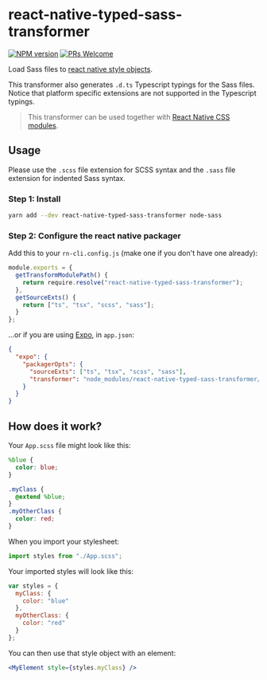 # react-native-typed-sass-transformer

[![NPM version](http://img.shields.io/npm/v/react-native-typed-sass-transformer.svg)](https://www.npmjs.org/package/react-native-typed-sass-transformer)
[![PRs Welcome](https://img.shields.io/badge/PRs-welcome-brightgreen.svg)](https://egghead.io/courses/how-to-contribute-to-an-open-source-project-on-github)

Load Sass files to [react native style objects](https://facebook.github.io/react-native/docs/style.html).

This transformer also generates `.d.ts` Typescript typings for the Sass files. Notice that platform specific extensions are not supported in the Typescript typings.

> This transformer can be used together with [React Native CSS modules](https://github.com/kristerkari/react-native-css-modules).

## Usage

Please use the `.scss` file extension for SCSS syntax and the `.sass` file extension for indented Sass syntax.

### Step 1: Install

```sh
yarn add --dev react-native-typed-sass-transformer node-sass
```

### Step 2: Configure the react native packager

Add this to your `rn-cli.config.js` (make one if you don't have one already):

```js
module.exports = {
  getTransformModulePath() {
    return require.resolve("react-native-typed-sass-transformer");
  },
  getSourceExts() {
    return ["ts", "tsx", "scss", "sass"];
  }
};
```

...or if you are using [Expo](https://expo.io/), in `app.json`:

```json
{
  "expo": {
    "packagerOpts": {
      "sourceExts": ["ts", "tsx", "scss", "sass"],
      "transformer": "node_modules/react-native-typed-sass-transformer/index.js"
    }
  }
}
```

## How does it work?

Your `App.scss` file might look like this:

```scss
%blue {
  color: blue;
}

.myClass {
  @extend %blue;
}
.myOtherClass {
  color: red;
}
```

When you import your stylesheet:

```js
import styles from "./App.scss";
```

Your imported styles will look like this:

```js
var styles = {
  myClass: {
    color: "blue"
  },
  myOtherClass: {
    color: "red"
  }
};
```

You can then use that style object with an element:

```jsx
<MyElement style={styles.myClass} />
```
